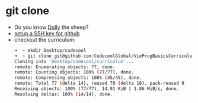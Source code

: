 # git clone 

* Do you know [Dolly](https://en.wikipedia.org/wiki/Dolly_(sheep)) the sheep?
* [setup a SSH key for github](https://tecadmin.net/adding-a-new-ssh-key-in-github/)
* checkout the curriculum:
    ```sh
    ➜  ~ mkdir Desktop/codecool
    ➜  ~ git clone git@github.com:CodecoolGlobal/VieProgBasicsCurriculum.git
    Cloning into 'Desktop/codecool/curriculum'...
    remote: Enumerating objects: 77, done.
    remote: Counting objects: 100% (77/77), done.
    remote: Compressing objects: 100% (45/45), done.
    remote: Total 77 (delta 14), reused 70 (delta 10), pack-reused 0
    Receiving objects: 100% (77/77), 14.91 KiB | 1.86 MiB/s, done.
    Resolving deltas: 100% (14/14), done.
    ```
